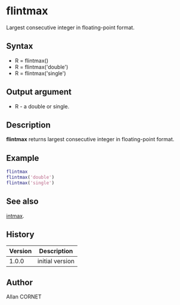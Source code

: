 # flintmax

Largest consecutive integer in floating-point format.

## Syntax

- R = flintmax()
- R = flintmax('double')
- R = flintmax('single')

## Output argument

- R - a double or single.

## Description

  <p><b>flintmax</b> returns largest consecutive integer in floating-point format.</p>

## Example

```matlab
flintmax
flintmax('double')
flintmax('single')
```

## See also

[intmax](../integer/intmax.md).

## History

| Version | Description     |
| ------- | --------------- |
| 1.0.0   | initial version |

## Author

Allan CORNET
